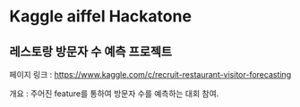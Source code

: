 # Kaggle aiffel Hackatone

## 레스토랑 방문자 수 예측 프로젝트

페이지 링크 : https://www.kaggle.com/c/recruit-restaurant-visitor-forecasting

개요 : 주어진 feature를 통하여 방문자 수를 예측하는 대회 참여.




